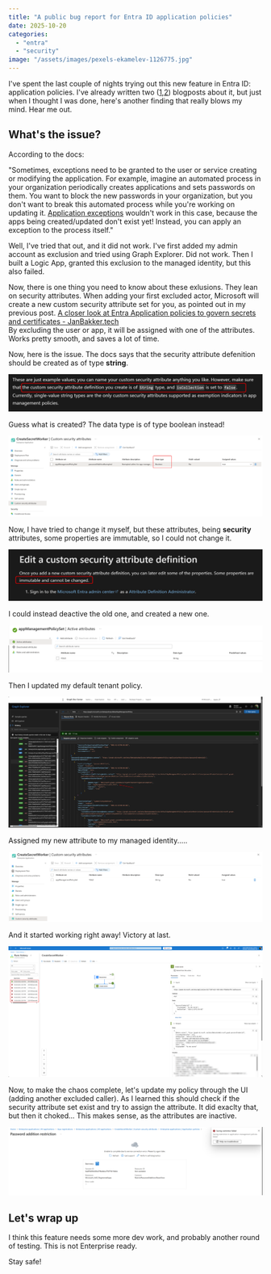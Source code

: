 ```yaml
---
title: "A public bug report for Entra ID application policies"
date: 2025-10-20
categories: 
  - "entra"
  - "security"
image: "/assets/images/pexels-ekamelev-1126775.jpg"
---
```


I've spent the last couple of nights trying out this new feature in Entra ID: application policies. I've already written two ([1](https://janbakker.tech/no-your-nhis-cant-use-passwords-either/),[2](https://janbakker.tech/a-closer-look-at-entra-application-policies-to-govern-secrets-and-certificates/)) blogposts about it, but just when I thought I was done, here's another finding that really blows my mind. Hear me out.

## What's the issue?

According to the docs:  
  
"Sometimes, exceptions need to be granted to the user or service creating or modifying the application. For example, imagine an automated process in your organization periodically creates applications and sets passwords on them. You want to block the new passwords in your organization, but you don't want to break this automated process while you're working on updating it. [Application exceptions](https://learn.microsoft.com/en-us/entra/identity/enterprise-apps/configure-app-management-policies?tabs=graph#grant-an-exception-to-an-application) wouldn't work in this case, because the apps being created/updated don't exist yet! Instead, you can apply an exception to the process itself."

Well, I've tried that out, and it did not work. I've first added my admin account as exclusion and tried using Graph Explorer. Did not work. Then I built a Logic App, granted this exclusion to the managed identity, but this also failed.

Now, there is one thing you need to know about these exlusions. They lean on security attributes. When adding your first excluded actor, Microsoft will create a new custom security attribute set for you, as pointed out in my previous post. [A closer look at Entra Application policies to govern secrets and certificates - JanBakker.tech](https://janbakker.tech/a-closer-look-at-entra-application-policies-to-govern-secrets-and-certificates/)  
By excluding the user or app, it will be assigned with one of the attributes. Works pretty smooth, and saves a lot of time.

Now, here is the issue. The docs says that the security attribute defenition should be created as of type **string**.

![](/assets/images/image-53.png)

Guess what is created? The data type is of type boolean instead!

![](/assets/images/image-54-scaled.png)

Now, I have tried to change it myself, but these attributes, being **security** attributes, some properties are immutable, so I could not change it.

![](/assets/images/image-61.png)

I could instead deactive the old one, and created a new one.

![](/assets/images/image-57-scaled.png)

  
Then I updated my default tenant policy.

![](/assets/images/image-58-scaled.png)

Assigned my new attribute to my managed identity.....

![](/assets/images/image-59-scaled.png)

And it started working right away! Victory at last.

![](/assets/images/image-56-scaled.png)

Now, to make the chaos complete, let's update my policy through the UI (adding another excluded caller). As I learned this should check if the security attribute set exist and try to assign the attribute. It did exaclty that, but then it choked... This makes sense, as the attributes are inactive.

![](/assets/images/image-60-scaled.png)

## Let's wrap up

I think this feature needs some more dev work, and probably another round of testing. This is not Enterprise ready.

Stay safe!
